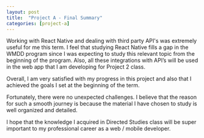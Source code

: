 ```yaml
---
layout: post
title:  "Project A - Final Summary"
categories: [project-a]
---
```


Working with React Native and dealing with third party API's was extremely useful for me this term. I feel that studying React Native fills a gap in the WMDD program since I was expecting to study this relevant topic from the beginning of the program. Also, all these integrations with API’s will be used in the web app that I am developing for Project 2 class.

Overall, I am very satisfied with my progress in this project and also that I achieved the goals I set at the beginning of the term.

Fortunately, there were no unexpected challenges. I believe that the reason for such a smooth journey is because the material I have chosen to study is well organized and detailed.

I hope that the knowledge I acquired in Directed Studies class will be super important to my professional career as a web / mobile developer.
